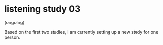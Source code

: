 # listening study 03
(ongoing)

Based on the first two studies, I am currently setting up a new study for one person.

